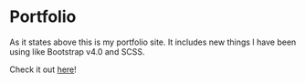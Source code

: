 # Portfolio

As it states above this is my portfolio site.
It includes new things I have been using like Bootstrap v4.0 and SCSS.

Check it out [here](joshuawootonn.com)!
